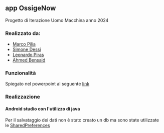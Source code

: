 ## app OssigeNow

Progetto di Iterazione Uomo Macchina anno 2024

### Realizzato da:
* [Marco Pilia](https://github.com/Marchisceddu)
* [Simone Dessi](https://github.com/Druimo)
* [Leonardo Piras](https://github.com/Piras78)
* [Ahmed Bensaid](https://github.com/ahmedbensaid080308)

### Funzionalità
Spiegato nel powerpoint al seguente [link]()

### Realizzazione
#### Android studio con l'utilizzo di java
Per il salvataggio dei dati non è stato creato un db ma sono state utilizzate le [SharedPreferences](https://developer.android.com/training/data-storage/shared-preferences)
